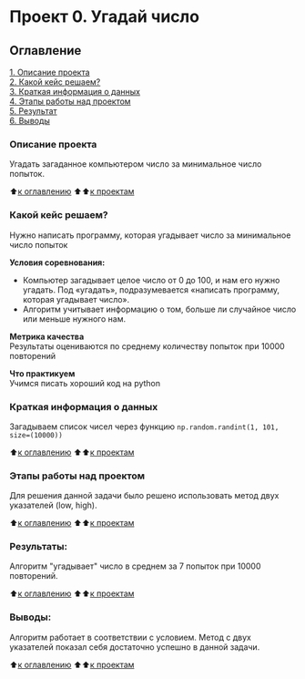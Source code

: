 # Проект 0. Угадай число

## Оглавление  
[1. Описание проекта](https://github.com/elvisandsivle/sf_data_science/tree/main/project_0/README.md#Описание-проекта)  
[2. Какой кейс решаем?](https://github.com/elvisandsivle/sf_data_science/tree/main/project_0/README.md#Какой-кейс-решаем)  
[3. Краткая информация о данных](https://github.com/elvisandsivle/sf_data_science/tree/main/project_0/README.md#Краткая-информация-о-данных)  
[4. Этапы работы над проектом](https://github.com/elvisandsivle/sf_data_science/tree/main/project_0/README.md#Этапы-работы-над-проектом)  
[5. Результат](https://github.com/elvisandsivle/sf_data_science/tree/main/project_0/README.md#Результат)    
[6. Выводы](https://github.com/elvisandsivle/sf_data_science/tree/main/project_0/README.md#Выводы) 

### Описание проекта    
Угадать загаданное компьютером число за минимальное число попыток.

:arrow_up:[к оглавлению](https://github.com/elvisandsivle/sf_data_science/tree/main/project_0/README.md#оглавление)
:arrow_up::arrow_up:[к проектам](https://github.com/elvisandsivle/sf_data_science/blob/main/README.md#Проекты)


### Какой кейс решаем?    
Нужно написать программу, которая угадывает число за минимальное число попыток

**Условия соревнования:**  
- Компьютер загадывает целое число от 0 до 100, и нам его нужно угадать. Под «угадать», подразумевается «написать программу, которая угадывает число».
- Алгоритм учитывает информацию о том, больше ли случайное число или меньше нужного нам.

**Метрика качества**     
Результаты оцениваются по среднему количеству попыток при 10000 повторений

**Что практикуем**     
Учимся писать хороший код на python


### Краткая информация о данных
Загадываем список чисел через функцию ``np.random.randint(1, 101, size=(10000))``
  
:arrow_up:[к оглавлению](https://github.com/elvisandsivle/sf_data_science/tree/main/project_0/README.md#оглавление)
:arrow_up::arrow_up:[к проектам](https://github.com/elvisandsivle/sf_data_science/blob/main/README.md#Проекты)


### Этапы работы над проектом  
Для решения данной задачи было решено использовать метод двух указателей (low, high).

:arrow_up:[к оглавлению](https://github.com/elvisandsivle/sf_data_science/tree/main/project_0/README.md#оглавление)
:arrow_up::arrow_up:[к проектам](https://github.com/elvisandsivle/sf_data_science/blob/main/README.md#Проекты)


### Результаты:  

Алгоритм "угадывает" число в среднем за 7 попыток при 10000 повторений.

:arrow_up:[к оглавлению](https://github.com/elvisandsivle/sf_data_science/tree/main/project_0/README.md#оглавление)
:arrow_up::arrow_up:[к проектам](https://github.com/elvisandsivle/sf_data_science/blob/main/README.mdПроекты)


### Выводы:

Алгоритм работает в соответствии с условием. Метод с двух указателей показал себя достаточно успешно в данной задачи.

:arrow_up:[к оглавлению](https://github.com/elvisandsivle/sf_data_science/tree/main/project_0/README.md#оглавление)
:arrow_up::arrow_up:[к проектам](https://github.com/elvisandsivle/sf_data_science/blob/main/README.md#Проекты)
